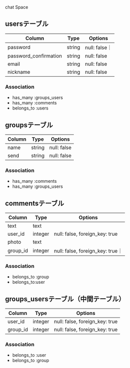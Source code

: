chat Space
## usersテーブル
|Column|Type|Options|
|------|----|-------|
|password|string|null: false｜
|password_confirmation|string|null: false|
|email|string|null: false|
|nickname|string|null: false|
### Association
- has_many :groups_users
- has_many :comments
- belongs_to :users 

## groupsテーブル
|Column|Type|Options|
|------|----|-------|
|name|string|null: false|
|send|string|null: false|
### Association
- has_many :comments
- has_many :groups_users   

## commentsテーブル
|Column|Type|Options|
|------|----|-------|
|text|text||
|user_id|integer|null: false, foreign_key: true|
|photo|text||
|group_id|integer|null: false, foreign_key: true｜
### Association
- belongs_to :group
- belongs_to:user

## groups_usersテーブル（中間テーブル）
|Column|Type|Options|
|------|----|-------|
|user_id|integer|null: false, foreign_key: true|
|group_id|integer|null: false, foreign_key: true|
### Association
- belongs_to :user
- belongs_to :group 